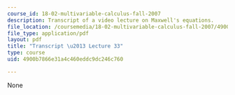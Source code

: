 ```yaml
---
course_id: 18-02-multivariable-calculus-fall-2007
description: Transcript of a video lecture on Maxwell's equations.
file_location: /coursemedia/18-02-multivariable-calculus-fall-2007/4900b7866e31a4c460eddc9dc246c760_18_022007L33.pdf
file_type: application/pdf
layout: pdf
title: "Transcript \u2013 Lecture 33"
type: course
uid: 4900b7866e31a4c460eddc9dc246c760

---
```

None
